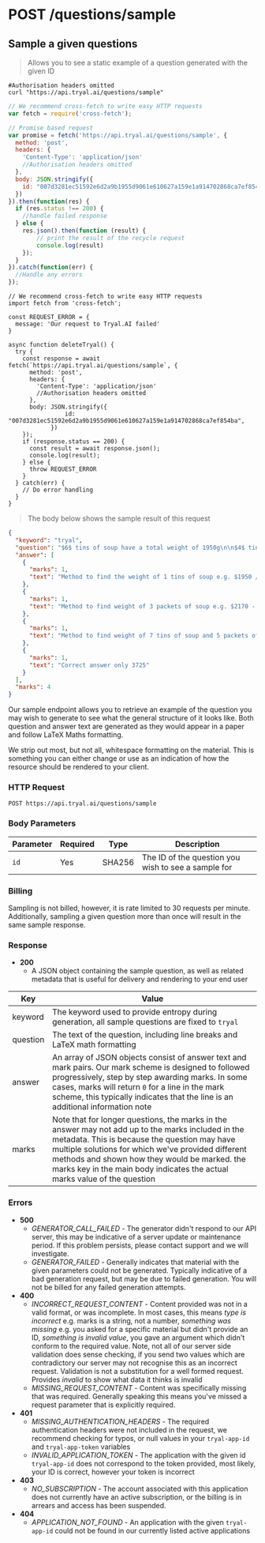 # <span class="post">POST</span> /questions/sample

## Sample a given questions

> Allows you to see a static example of a question generated with the given ID

```shell
#Authorisation headers omitted
curl "https://api.tryal.ai/questions/sample"
```

```javascript
// We recommend cross-fetch to write easy HTTP requests
var fetch = require('cross-fetch');

// Promise based request
var promise = fetch('https://api.tryal.ai/questions/sample', {
  method: 'post',
  headers: {
    'Content-Type': 'application/json'
    //Authorisation headers omitted
  }, 
  body: JSON.stringify({
    id: "007d3281ec51592e6d2a9b1955d9061e610627a159e1a914702868ca7ef854ba",
  })
}).then(function(res) {
  if (res.status !== 200) {
    //handle failed response
  } else {
    res.json().then(function (result) {
        // print the result of the recycle request
    	console.log(result)
    });
  }
}).catch(function(err) {
  //Handle any errors
});
```

```javascript--ESNext
// We recommend cross-fetch to write easy HTTP requests
import fetch from 'cross-fetch';

const REQUEST_ERROR = {
  message: 'Our request to Tryal.AI failed'
}

async function deleteTryal() {
  try {
    const response = await fetch(`https://api.tryal.ai/questions/sample`, {
      method: 'post',
      headers: {
        'Content-Type': 'application/json'
        //Authorisation headers omitted
      },
      body: JSON.stringify({
				id: "007d3281ec51592e6d2a9b1955d9061e610627a159e1a914702868ca7ef854ba",
			})
    });
    if (response.status == 200) {
      const result = await response.json();
      console.log(result);
    } else {
      throw REQUEST_ERROR
    }
  } catch(err) {
    // Do error handling
  }
}
```

> The body below shows the sample result of this request

```json
{
  "keyword": "tryal",
  "question": "$6$ tins of soup have a total weight of 1950g\n\n$4$ tins of soup and $3$ packets of soup have a total weight of 2170g\n\nWork out the total weight of 7 tins of soup and 5 packets of soup\n\n\n\n",
  "answer": [
    {
      "marks": 1,
      "text": "Method to find the weight of 1 tins of soup e.g. $1950 / 6$ (325)"
    },
    {
      "marks": 1,
      "text": "Method to find weight of 3 packets of soup e.g. $2170 - 1300 = 870$"
    },
    {
      "marks": 1,
      "text": "Method to find weight of 7 tins of soup and 5 packets of soup $7 \\times 325$, $5 \\time 290$"
    },
    {
      "marks": 1,
      "text": "Correct answer only 3725"
    }
  ],
  "marks": 4
}
```

Our sample endpoint allows you to retrieve an example of the question you may wish to generate to see what the general structure of it looks like. Both question and answer text are generated as they would appear in a paper and follow LaTeX Maths formatting. 

We strip out most, but not all, whitespace formatting on the material. This is something you can either change or use as an indication of how the resource should be rendered to your client.

### HTTP Request

`POST https://api.tryal.ai/questions/sample`


### Body Parameters

Parameter | Required | Type | Description 
--------- | ------- | ----- | -----------
`id` | Yes | SHA256 | The ID of the question you wish to see a sample for

### Billing

Sampling is not billed, however, it is rate limited to 30 requests per minute. Additionally, sampling a given question more than once will result in the same sample response.

### Response

- **200**
  - A JSON object containing the sample question, as well as related metadata that is useful for delivery and rendering to your end user

Key | Value
--- | -----
keyword | The keyword used to provide entropy during generation, all sample questions are fixed to `tryal`
question | The text of the question, including line breaks and LaTeX math formatting
answer | An array of JSON objects consist of answer text and mark pairs. Our mark scheme is designed to followed progressively, step by step awarding marks. In some cases, marks will return `0` for a line in the mark scheme, this typically indicates that the line is an additional information note
marks | Note that for longer questions, the marks in the answer may not add up to the marks included in the metadata. This is because the question may have multiple solutions for which we've provided different methods and shown how they would be marked. the marks key in the main body indicates the actual marks value of the question


### Errors
- **500**
  - *GENERATOR_CALL_FAILED* - The generator didn't respond to our API server, this may be indicative of a server
    update or maintenance period. If this problem persists, please contact support and we will investigate.
  - *GENERATOR_FAILED* - Generally indicates that material with the given parameters could not be generated. Typically indicative of a bad generation request, but may be due to failed generation. You will not be billed for any failed generation attempts.
- **400**
  - *INCORRECT_REQUEST_CONTENT* - Content provided was not in a valid format, or was incomplete. In 
    most cases, this means *type is incorrect* e.g. marks is a string, not a number, *something was missing*
    e.g. you asked for a specific material but didn't provide an ID, *something is invalid value*, you gave
    an argument which didn't conform to the required value.
    Note, not all of our server side validation does sense checking, if you send two values which are contradictory
    our server may not recognise this as an incorrect request. Validation is not a substitution for a well formed
    request. Provides *invalid* to show what data it thinks is invalid
  - *MISSING_REQUEST_CONTENT* - Content was specifically missing that was required. Generally speaking this means
    you've missed a request parameter that is explicitly required.
- **401**
  - *MISSING_AUTHENTICATION_HEADERS* - The required authentication headers were not included in the
    request, we recommend checking for typos, or null values in your `tryal-app-id` and `tryal-app-token`
    variables
  - *INVALID_APPLICATION_TOKEN* - The application with the given id `tryal-app-id` does not correspond to
    the token provided, most likely, your ID is correct, however your token is incorrect
- **403**
  - *NO_SUBSCRIPTION* - The account associated with this application does not currently have an active
    subscription, or the billing is in arrears and access has been suspended.
- **404**
  - *APPLICATION_NOT_FOUND* - An application with the given `tryal-app-id` could not be found in our
    currently listed active applications

